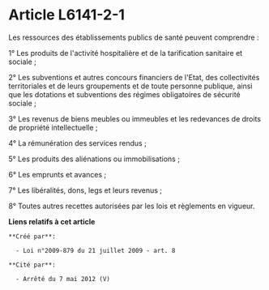 # Article L6141-2-1

Les ressources des établissements publics de santé peuvent comprendre : 

1° Les produits de l'activité hospitalière et de la tarification sanitaire et sociale ; 

2° Les subventions et autres concours financiers de l'Etat, des collectivités territoriales et de leurs groupements et de
toute personne publique, ainsi que les dotations et subventions des régimes obligatoires de sécurité sociale ; 

3° Les revenus de biens meubles ou immeubles et les redevances de droits de propriété intellectuelle ; 

4° La rémunération des services rendus ; 

5° Les produits des aliénations ou immobilisations ; 

6° Les emprunts et avances ; 

7° Les libéralités, dons, legs et leurs revenus ; 

8° Toutes autres recettes autorisées par les lois et règlements en vigueur.

**Liens relatifs à cet article**

	**Créé par**:

	  - Loi n°2009-879 du 21 juillet 2009 - art. 8

	**Cité par**:

	  - Arrêté du 7 mai 2012 (V)
